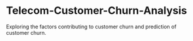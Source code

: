 # Telecom-Customer-Churn-Analysis
Exploring the factors contributing to customer churn and prediction of customer churn.
